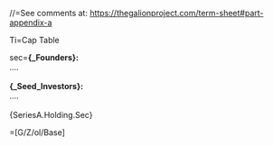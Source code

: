 //=See comments at: <a href="https://thegalionproject.com/term-sheet#part-appendix-a">https://thegalionproject.com/term-sheet#part-appendix-a</a>


Ti=Cap Table

sec=<b>{_Founders}:</b> <br>.... <br><br><b> {_Seed_Investors}:</b> <br>.... <br><br>{SeriesA.Holding.Sec}

=[G/Z/ol/Base]

